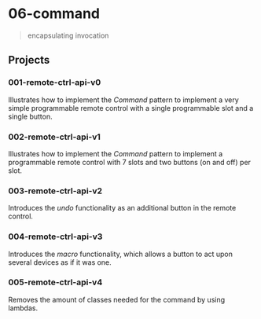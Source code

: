 # 06-command
> encapsulating invocation

## Projects

### 001-remote-ctrl-api-v0
Illustrates how to implement the *Command* pattern to implement a very simple programmable remote control with a single programmable slot and a single button.

### 002-remote-ctrl-api-v1
Illustrates how to implement the *Command* pattern to implement a programmable remote control with 7 slots and two buttons (on and off) per slot.

### 003-remote-ctrl-api-v2
Introduces the *undo* functionality as an additional button in the remote control.

### 004-remote-ctrl-api-v3
Introduces the *macro* functionality, which allows a button to act upon several devices as if it was one.

### 005-remote-ctrl-api-v4
Removes the amount of classes needed for the command by using lambdas.
